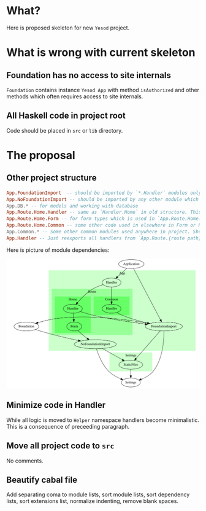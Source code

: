 # What?

Here is proposed skeleton for new `Yesod` project.

# What is wrong with current skeleton

## Foundation has no access to site internals

`Foundation` contains instance `Yesod App` with method `isAuthorized`
and other methods which often requires access to site internals.

## All Haskell code in project root

Code should be placed in `src` or `lib` directory.

# The proposal

## Other project structure

```haskell
App.FoundationImport  -- should be imported by `*.Handler` modules only
App.NoFoundationImport -- should be imported by any other module which must not be dependent from `App`
App.DB.* -- for models and working with database
App.Route.Home.Handler -- same as `Handler.Home` in old structure. This module depends on `Foundation` and have access to `Route App` (import App.FoundationImport)
App.Route.Home.Form -- for form types which is used in `App.Route.Home.Handler`. This module written in independent from `App` fassion (import App.NoFoundationImport)
App.Route.Home.Common -- some other code used in elsewhere in Form or Handler (import App.NoFoundationImport)
App.Common.* -- Some other common modules used anywhere in project. Should not depend on `App` and `import App.NoFoundation`
App.Handler -- Just reexports all handlers from `App.Route.{route path}.Handler` modules
```

Here is picture of module dependencies:

![Modules graph](https://github.com/s9gf4ult/yesod-skel/blob/master/modules.svg)

## Minimize code in Handler

While all logic is moved to `Helper` namespace handlers become
minimalistic. This is a consequence of preceeding paragraph.

## Move all project code to `src`

No comments.

## Beautify cabal file

Add separating coma to module lists, sort module lists, sort
dependency lists, sort extensions list, normalize indenting, remove
blank spaces.
